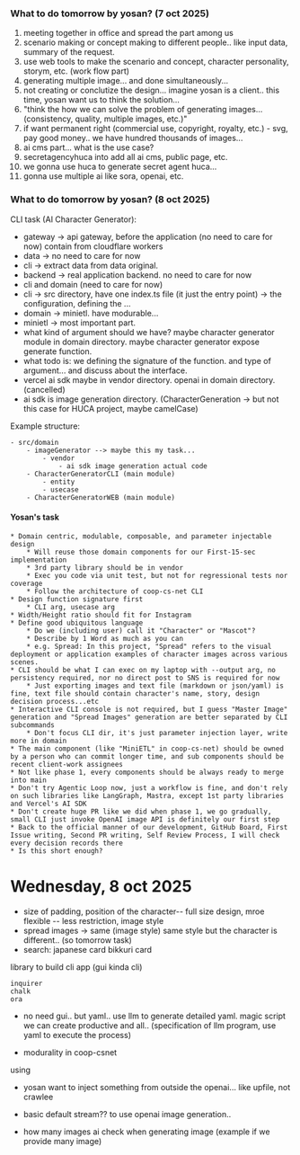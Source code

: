 ### What to do tomorrow by yosan? (7 oct 2025)

1. meeting together in office and spread the part among us
2. scenario making or concept making to different people.. like input data, summary of the request.
3. use web tools to make the scenario and concept, character personality, storym, etc. (work flow part)
4. generating multiple image... and done simultaneously...
5. not creating or conclutize the design... imagine yosan is a client.. this time, yosan want us to think the solution...
6. "think the how we can solve the problem of generating images... (consistency, quality, multiple images, etc.)"
7. if want permanent right (commercial use, copyright, royalty, etc.) - svg, pay good money.. we have hundred thousands of images...
8. ai cms part... what is the use case?
9. secretagencyhuca into add all ai cms, public page, etc.
10. we gonna use huca to generate secret agent huca...
11. gonna use multiple ai like sora, openai, etc.

### What to do tomorrow by yosan? (8 oct 2025)

CLI task (AI Character Generator):

- gateway -> api gateway, before the application (no need to care for now) contain from cloudflare workers
- data -> no need to care for now
- cli -> extract data from data original.
- backend -> real application backend. no need to care for now
- cli and domain (need to care for now)
- cli -> src directory, have one index.ts file (it just the entry point) -> the configuration, defining the ...
- domain -> minietl. have modurable...
- minietl -> most important part.
- what kind of argument should we have? maybe character generator module in domain directory. maybe character generator expose generate function.
- what todo is: we defining the signature of the function. and type of argument... and discuss about the interface.
- vercel ai sdk maybe in vendor directory. openai in domain directory. (cancelled)
- ai sdk is image generation directory. (CharacterGeneration -> but not this case for HUCA project, maybe camelCase)

Example structure:

```
- src/domain
    - imageGenerator --> maybe this my task...
        - vendor
            - ai sdk image generation actual code
    - CharacterGeneratorCLI (main module)
        - entity
        - usecase
    - CharacterGeneratorWEB (main module)
```

#### Yosan's task

```
* Domain centric, modulable, composable, and parameter injectable design
    * Will reuse those domain components for our First-15-sec implementation
    * 3rd party library should be in vendor
    * Exec you code via unit test, but not for regressional tests nor coverage
    * Follow the architecture of coop-cs-net CLI
* Design function signature first
    * CLI arg, usecase arg
* Width/Height ratio should fit for Instagram
* Define good ubiquitous language
    * Do we (including user) call it "Character" or "Mascot"?
    * Describe by 1 Word as much as you can
    * e.g. Spread: In this project, "Spread" refers to the visual deployment or application examples of character images across various scenes.
* CLI should be what I can exec on my laptop with --output arg, no persistency required, nor no direct post to SNS is required for now
    * Just exporting images and text file (markdown or json/yaml) is fine, text file should contain character's name, story, design decision process...etc
* Interactive CLI console is not required, but I guess "Master Image" generation and "Spread Images" generation are better separated by CLI subcommands
    * Don't focus CLI dir, it's just parameter injection layer, write more in domain
* The main component (like "MiniETL" in coop-cs-net) should be owned by a person who can commit longer time, and sub components should be recent client-work assignees
* Not like phase 1, every components should be always ready to merge into main
* Don't try Agentic Loop now, just a workflow is fine, and don't rely on such libraries like LangGraph, Mastra, except 1st party libraries and Vercel's AI SDK
* Don't create huge PR like we did when phase 1, we go gradually, small CLI just invoke OpenAI image API is definitely our first step
* Back to the official manner of our development, GitHub Board, First Issue writing, Second PR writing, Self Review Process, I will check every decision records there
* Is this short enough?
```

# Wednesday, 8 oct 2025

- size of padding, position of the character-- full size design, mroe flexible -- less restriction, image style
- spread images -> same (image style) same style but the character is different.. (so tomorrow task)
- search: japanese card bikkuri card

library to build cli app
(gui kinda cli)

```
inquirer
chalk
ora
```

- no need gui.. but yaml.. use llm to generate detailed yaml. magic script we can create productive and all.. (specification of llm program, use yaml to execute the process)

- modurality in coop-csnet

using

- yosan want to inject something from outside the openai... like upfile, not crawlee

- basic default stream?? to use openai image generation..
- how many images ai check when generating image (example if we provide many image)
